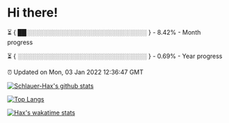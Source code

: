 # Hi there!

⏳ { ██░░░░░░░░░░░░░░░░░░░░░░░░░░░░ } - 8.42% - Month progress

⏳ { ░░░░░░░░░░░░░░░░░░░░░░░░░░░░░░ } - 0.69% - Year progress

⏰ Updated on Mon, 03 Jan 2022 12:36:47 GMT


[![Schlauer-Hax's github stats](https://github-readme-stats.vercel.app/api?username=Schlauer-Hax&show_icons=true&theme=dark&count_private=true)](https://github.com/Schlauer-Hax)


[![Top Langs](https://github-readme-stats.vercel.app/api/top-langs/?username=Schlauer-Hax&layout=compact&theme=dark)](https://github.com/Schlauer-Hax?tab=repositories)


[![Hax's wakatime stats](https://github-readme-stats.vercel.app/api/wakatime?username=Hax&theme=dark)](https://wakatime.com/@Hax)

